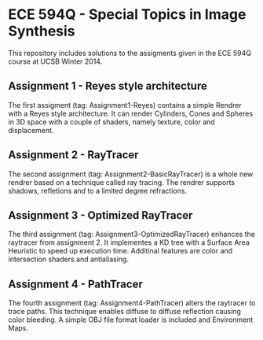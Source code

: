 # ECE 594Q - Special Topics in Image Synthesis

This repository includes solutions to the assigments given in the ECE 594Q course at UCSB Winter 2014.

## Assignment 1 - Reyes style architecture

The first assigment (tag: Assignment1-Reyes) contains a simple Rendrer with a Reyes style architecture.
It can render Cylinders, Cones and Spheres in 3D space with a couple of shaders, namely texture, color and
displacement.

## Assignment 2 - RayTracer

The second assignment (tag: Assignment2-BasicRayTracer) is a whole new rendrer based on a technique called ray tracing.
The rendrer supports shadows, refletions and to a limited degree refractions. 

## Assignment 3 - Optimized RayTracer

The third assignment (tag: Assignment3-OptimizedRayTracer) enhances the raytracer from
assignment 2. It implementes a KD tree with a Surface Area Heuristic to speed up execution time. Additinal features are color and intersection shaders and antialiasing.

## Assignment 4 - PathTracer

The fourth assignment (tag: Assignment4-PathTracer) alters the raytracer to trace paths. This technique enables diffuse to diffuse reflection causing color bleeding. A simple OBJ file format loader is included and Environment Maps.